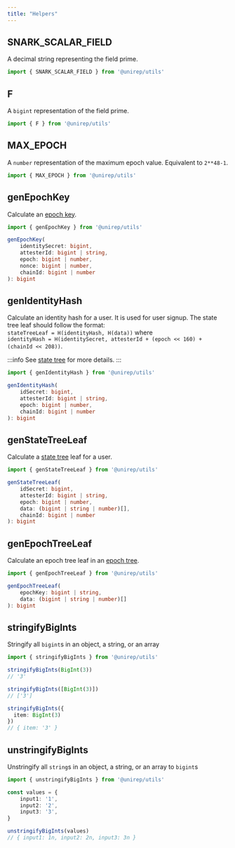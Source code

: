 ```yaml
---
title: "Helpers"
---
```


## SNARK_SCALAR_FIELD

A decimal string representing the field prime.

```ts
import { SNARK_SCALAR_FIELD } from '@unirep/utils'
```
## F

A `bigint` representation of the field prime.

```ts
import { F } from '@unirep/utils'
```

## MAX_EPOCH

A `number` representation of the maximum epoch value. Equivalent to `2**48-1`.

```ts
import { MAX_EPOCH } from '@unirep/utils'
```

## genEpochKey

Calculate an [epoch key](../protocol/epoch-key.md).

```ts
import { genEpochKey } from '@unirep/utils'

genEpochKey(
    identitySecret: bigint,
    attesterId: bigint | string,
    epoch: bigint | number,
    nonce: bigint | number,
    chainId: bigint | number
): bigint
```

## genIdentityHash

Calculate an identity hash for a user. It is used for user signup. The state tree leaf should follow the format: <br/>
`stateTreeLeaf = H(identityHash, H(data))` where <br/>
`identityHash = H(identitySecret, attesterId + (epoch << 160) + (chainId << 208))`.

:::info
See [state tree](../protocol/trees.md#state-tree) for more details.
:::

```ts
import { genIdentityHash } from '@unirep/utils'

genIdentityHash(
    idSecret: bigint,
    attesterId: bigint | string,
    epoch: bigint | number,
    chainId: bigint | number
): bigint
```

## genStateTreeLeaf

Calculate a [state tree](../protocol/trees.md#state-tree) leaf for a user.

```ts
import { genStateTreeLeaf } from '@unirep/utils'

genStateTreeLeaf(
    idSecret: bigint,
    attesterId: bigint | string,
    epoch: bigint | number,
    data: (bigint | string | number)[],
    chainId: bigint | number
): bigint
```

## genEpochTreeLeaf

Calculate an epoch tree leaf in an [epoch tree](../protocol/trees.md#epoch-tree).

```ts
import { genEpochTreeLeaf } from '@unirep/utils'

genEpochTreeLeaf(
    epochKey: bigint | string,
    data: (bigint | string | number)[]
): bigint
```

## stringifyBigInts

Stringify all `bigint`s in an object, a string, or an array

```ts
import { stringifyBigInts } from '@unirep/utils'

stringifyBigInts(BigInt(3)) 
// '3'

stringifyBigInts([BigInt(3)]) 
// ['3']

stringifyBigInts({
  item: BigInt(3)
}) 
// { item: '3' }
```

## unstringifyBigInts

Unstringify all `string`s in an object, a string, or an array to `bigint`s

```ts
import { unstringifyBigInts } from '@unirep/utils'

const values = {
    input1: '1',
    input2: '2',
    input3: '3',
}

unstringifyBigInts(values)
// { input1: 1n, input2: 2n, input3: 3n }
```
